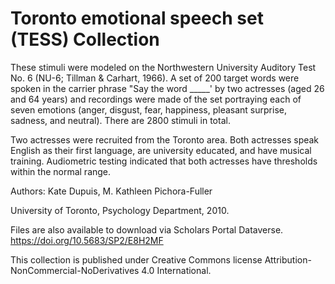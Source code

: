      
# Toronto emotional speech set (TESS) Collection

These stimuli were modeled on the Northwestern University Auditory Test No. 6 (NU-6; Tillman & Carhart, 1966). A set of 200 target words were spoken in the carrier phrase "Say the word _____' by two actresses (aged 26 and 64 years) and recordings were made of the set portraying each of seven emotions (anger, disgust, fear, happiness, pleasant surprise, sadness, and neutral). There are 2800 stimuli in total.

Two actresses were recruited from the Toronto area. Both actresses speak English as their first language, are university educated, and have musical training. Audiometric testing indicated that both actresses have thresholds within the normal range.

Authors: Kate Dupuis, M. Kathleen Pichora-Fuller

University of Toronto, Psychology Department, 2010.

Files are also available to download via Scholars Portal Dataverse. https://doi.org/10.5683/SP2/E8H2MF

This collection is published under Creative Commons license Attribution-NonCommercial-NoDerivatives 4.0 International.
